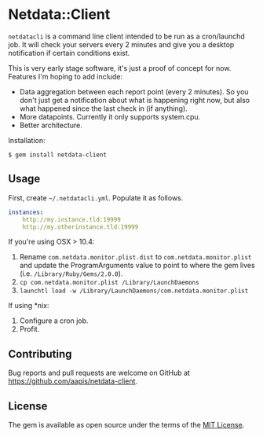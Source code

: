 # Netdata::Client

`netdatacli` is a command line client intended to be run as a cron/launchd job.  It will check your servers every 2 minutes and give you a desktop notification if certain conditions exist.

This is very early stage software, it's just a proof of concept for now.  Features I'm hoping to add include:

* Data aggregation between each report point (every 2 minutes).  So you don't just get a notification about what is happening right now, but also what happened since the last check in (if anything).
* More datapoints.  Currently it only supports system.cpu.
* Better architecture.

Installation:

    $ gem install netdata-client

## Usage

First, create `~/.netdatacli.yml`.  Populate it as follows.

```yml
instances:
    http://my.instance.tld:19999
    http://my.otherinstance.tld:19999
```

If you're using OSX > 10.4:

1. Rename `com.netdata.monitor.plist.dist` to `com.netdata.monitor.plist` and update the ProgramArguments value to point to where the gem lives (i.e. `/Library/Ruby/Gems/2.0.0`).
2. `cp com.netdata.monitor.plist /Library/LaunchDaemons`
3. `launchtl load -w /Library/LaunchDaemons/com.netdata.monitor.plist`

If using *nix:

1. Configure a cron job.
2. Profit.

## Contributing

Bug reports and pull requests are welcome on GitHub at https://github.com/aapis/netdata-client.


## License

The gem is available as open source under the terms of the [MIT License](http://opensource.org/licenses/MIT).

